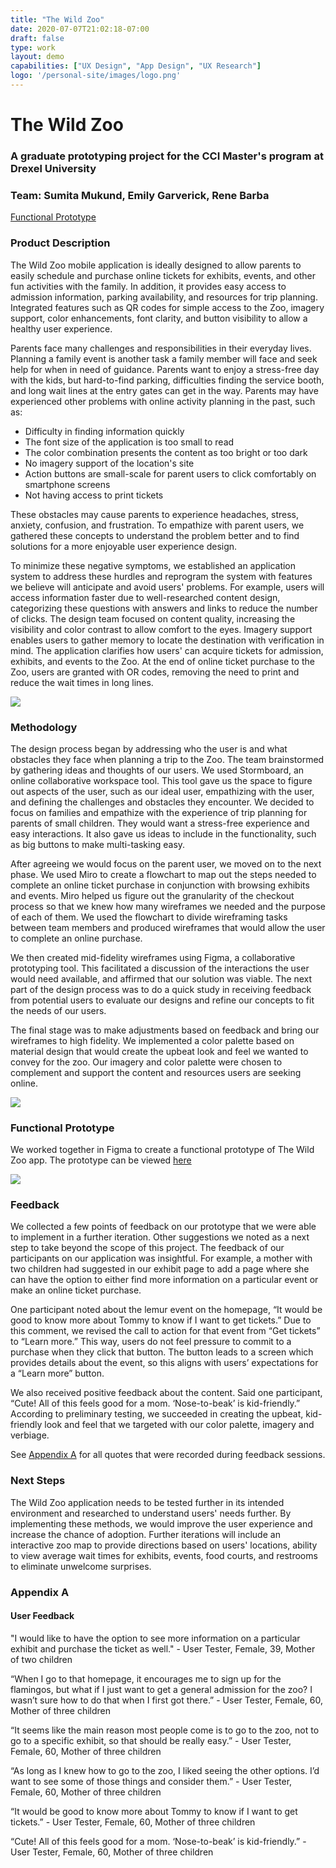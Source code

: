 ```yaml
---
title: "The Wild Zoo"
date: 2020-07-07T21:02:18-07:00
draft: false
type: work
layout: demo
capabilities: ["UX Design", "App Design", "UX Research"]
logo: '/personal-site/images/logo.png'
---
```


# The Wild Zoo
### A graduate prototyping project for the CCI Master's program at Drexel University

### Team: Sumita Mukund, Emily Garverick, Rene Barba

[Functional Prototype](https://www.figma.com/proto/YhC0efNcgR7V8f39aHKMpu/INFO-691-Zoo-Prototype?node-id=2%3A3&scaling=scale-down&page-id=0%3A1 "Wild Zoo Prototype")

### Product Description
The Wild Zoo mobile application is ideally designed to allow parents to easily schedule and purchase online tickets for exhibits, events, and other fun activities with the family. In addition, it provides easy access to admission information, parking availability, and resources for trip planning. Integrated features such as QR codes for simple access to the Zoo, imagery support, color enhancements, font clarity, and button visibility to allow a healthy user experience.

Parents face many challenges and responsibilities in their everyday lives. Planning a family event is another task a family member will face and seek help for when in need of guidance. Parents want to enjoy a stress-free day with the kids, but hard-to-find parking, difficulties finding the service booth, and long wait lines at the entry gates can get in the way. Parents may have experienced other problems with online activity planning in the past, such as:

* Difficulty in finding information quickly
* The font size of the application is too small to read
* The color combination presents the content as too bright or too dark
* No imagery support of the location's site
* Action buttons are small-scale for parent users to click comfortably on smartphone screens 
* Not having access to print tickets

These obstacles may cause parents to experience headaches, stress, anxiety, confusion, and frustration. To empathize with parent users, we gathered these concepts to understand the problem better and to find solutions for a more enjoyable user experience design. 

To minimize these negative symptoms, we established an application system to address these hurdles and reprogram the system with features we believe will anticipate and avoid users' problems. For example, users will access information faster due to well-researched content design, categorizing these questions with answers and links to reduce the number of clicks. The design team focused on content quality, increasing the visibility and color contrast to allow comfort to the eyes. Imagery support enables users to gather memory to locate the destination with verification in mind. The application clarifies how users' can acquire tickets for admission, exhibits, and events to the Zoo. At the end of online ticket purchase to the Zoo, users are granted with OR codes, removing the need to print and reduce the wait times in long lines. 

<img class="zoo-image__flow" src="/personal-site/images/wild-zoo-initial.png" />

### Methodology
The design process began by addressing who the user is and what obstacles they face when planning a trip to the Zoo. The team brainstormed by gathering ideas and thoughts of our users. We used Stormboard, an online collaborative workspace tool. This tool gave us the space to figure out aspects of the user, such as our ideal user, empathizing with the user, and defining the challenges and obstacles they encounter. We decided to focus on families and empathize with the experience of trip planning for parents of small children. They would want a stress-free experience and easy interactions. It also gave us ideas to include in the functionality, such as big buttons to make multi-tasking easy.

After agreeing we would focus on the parent user, we moved on to the next phase. We used Miro to create a flowchart to map out the steps needed to complete an online ticket purchase in conjunction with browsing exhibits and events. Miro helped us figure out the granularity of the checkout process so that we knew how many wireframes we needed and the purpose of each of them. We used the flowchart to divide wireframing tasks between team members and produced wireframes that would allow the user to complete an online purchase.

We then created mid-fidelity wireframes using Figma, a collaborative prototyping tool. This facilitated a discussion of the interactions the user would need available, and affirmed that our solution was viable. The next part of the design process was to do a quick study in receiving feedback from potential users to evaluate our designs and refine our concepts to fit the needs of our users.

The final stage was to make adjustments based on feedback and bring our wireframes to high fidelity. We implemented a color palette based on material design that would create the upbeat look and feel we wanted to convey for the zoo. Our imagery and color palette were chosen to complement and support the content and resources users are seeking online.

<img class="zoo-image__flow" src="/personal-site/images/zoo-flowchart.png" />

### Functional Prototype

We worked together in Figma to create a functional prototype of The Wild Zoo app. The prototype can be viewed [here](https://www.figma.com/proto/YhC0efNcgR7V8f39aHKMpu/INFO-691-Zoo-Prototype?node-id=2%3A3&scaling=scale-down&page-id=0%3A1 "Wild Zoo Prototype")

<img class="zoo-image__flow" src="/personal-site/images/zoo-flow.png" />

### Feedback

We collected a few points of feedback on our prototype that we were able to implement in a further iteration. Other suggestions we noted as a next step to take beyond the scope of this project. The feedback of our participants on our application was insightful. For example, a mother with two children had suggested in our exhibit page to add a page where she can have the option to either find more information on a particular event or make an online ticket purchase.

One participant noted about the lemur event on the homepage, “It would be good to know more about Tommy to know if I want to get tickets.” Due to this comment, we revised the call to action for that event from “Get tickets” to “Learn more.” This way, users do not feel pressure to commit to a purchase when they click that button. The button leads to a screen which provides details about the event, so this aligns with users’ expectations for a “Learn more” button.

We also received positive feedback about the content. Said one participant, “Cute! All of this feels good for a mom. ‘Nose-to-beak’ is kid-friendly.” According to preliminary testing, we succeeded in creating the upbeat, kid-friendly look and feel that we targeted with our color palette, imagery and verbiage.

See [Appendix A](#appendix-a) for all quotes that were recorded during feedback sessions.

### Next Steps

The Wild Zoo application needs to be tested further in its intended environment and researched to understand users' needs further. By implementing these methods, we would improve the user experience and increase the chance of adoption. Further iterations will  include an interactive zoo map to provide directions based on users' locations, ability to view average wait times for exhibits, events, food courts, and restrooms to eliminate unwelcome surprises.


### Appendix A
#### User Feedback

"I would like to have the option to see more information on a particular exhibit and purchase the ticket as well." - User Tester, Female, 39, Mother of two children

“When I go to that homepage, it encourages me to sign up for the flamingos, but what if I just want to get a general admission for the zoo? I wasn’t sure how to do that when I first got there.” - User Tester, Female, 60, Mother of three children

“It seems like the main reason most people come is to go to the zoo, not to go to a specific exhibit, so that should be really easy.” - User Tester, Female, 60, Mother of three children

“As long as I knew how to go to the zoo, I liked seeing the other options. I’d want to see some of those things and consider them.” - User Tester, Female, 60, Mother of three children

“It would be good to know more about Tommy to know if I want to get tickets.” - User Tester, Female, 60, Mother of three children

“Cute! All of this feels good for a mom. ‘Nose-to-beak’ is kid-friendly.” - User Tester, Female, 60, Mother of three children
